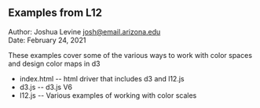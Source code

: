 Examples from L12
------------

Author: Joshua Levine [josh@email.arizona.edu](mailto:josh@email.arizona.edu)  
Date: February 24, 2021


These examples cover some of the various ways to work with color spaces and design color maps in d3

* index.html -- html driver that includes d3 and l12.js
* d3.js -- d3.js V6
* l12.js -- Various examples of working with color scales

